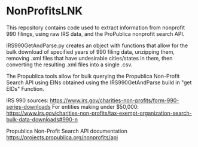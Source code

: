 # NonProfitsLNK

This repository contains code used to extract information from nonprofit 990 filings, using raw IRS data, and the ProPublica nonprofit search API.

IRS990GetAndParse.py creates an object with functions that allow for the bulk download of specified years of 990 filing data, unzipping them, removing .xml files that have undesirable cities/states in them, then converting the resulting .xml files into a single .csv.

The Propublica tools allow for bulk querying the Propublica Non-Profit Search API using EINs obtained using the IRS990GetAndParse build in "get EIDs" Function.

IRS 990 sources:
https://www.irs.gov/charities-non-profits/form-990-series-downloads
For entities making under $50,000: https://www.irs.gov/charities-non-profits/tax-exempt-organization-search-bulk-data-downloads#990-n

Propublica Non-Profit Search API documentation
https://projects.propublica.org/nonprofits/api
